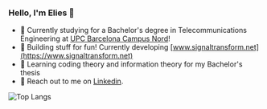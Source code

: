 ### Hello, I'm Elies 👋

- 📡 Currently studying for a Bachelor's degree in Telecommunications Engineering at [UPC Barcelona Campus Nord](https://telecos.upc.edu/en?set_language=en)!
- 🚀 Building stuff for fun! Currently developing [www.signaltransform.net](https://www.signaltransform.net)
- 📖 Learning coding theory and information theory for my Bachelor's thesis
- 📣 Reach out to me on [Linkedin](https://www.linkedin.com/in/elies-garcia-alvira/).

[//]: # ( https://github-readme-stats-beta-snowy-30.vercel.app/api?username=alias313&theme=transparent&show_icons=true&count_private=true&bg_color=00000000&hide_border=true&rank_icon=github&include_all_commits=true&hide=stars )


![Top Langs](https://github-readme-stats-beta-snowy-30.vercel.app/api/top-langs/?username=alias313&theme=transparent&show_icons=true&hide_border=true&size_weight=0.5&count_weight=0.5&layout=donut&langs_count=5&hide=assembly,scilab,html,css)

